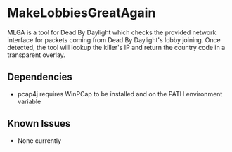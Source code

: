 # MakeLobbiesGreatAgain
MLGA is a tool for Dead By Daylight which checks the provided network interface for packets coming from Dead By Daylight's lobby joining. 
Once detected, the tool will lookup the killer's IP and return the country code in a transparent overlay.

## Dependencies
* pcap4j requires WinPCap to be installed and on the PATH environment variable

## Known Issues
* None currently